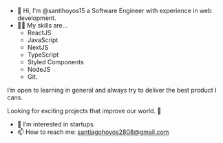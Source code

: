 - 👋 Hi, I’m @santihoyos15 a Software Engineer with experience in web development. 
- 🤹‍♀️ My skills are...
    - ReactJS
    - JavaScript
    - NextJS 
    - TypeScript 
    - Styled Components
    - NodeJS
    - Git. 
  
 I’m open to learning in general and always try to deliver the best product I cans.

Looking for exciting projects that improve our world. 🚀
- 👀 I’m interested in startups.
- 📫 How to reach me: santiagohoyos2808@gmail.com

<!---
santihoyos15/santihoyos15 is a ✨ special ✨ repository because its `README.md` (this file) appears on your GitHub profile.
You can click the Preview link to take a look at your changes.
--->
